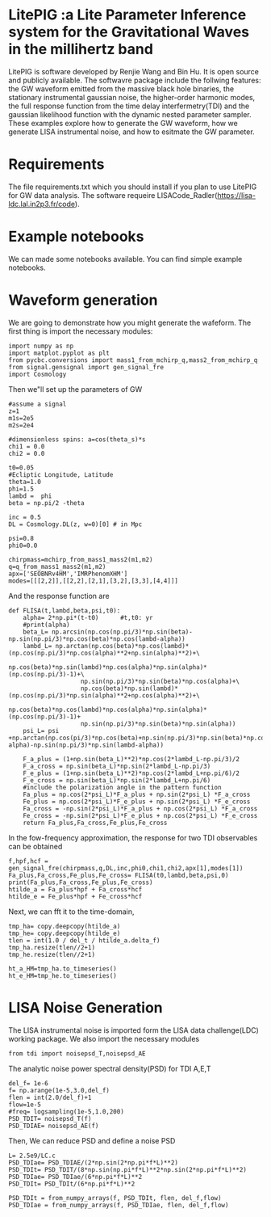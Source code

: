# LitePIG :a Lite Parameter Inference system for the Gravitational Waves in the millihertz band
LitePIG is software developed by Renjie Wang and Bin Hu. 
It is open source and publicly available.
The softwavre package include the follwing features: the GW waveform emitted from the massive black hole binaries, the stationary instrumental gaussian noise, the higher-order harmonic modes, the full response function from the time delay interfermetry(TDI) and the gaussian likelihood function with the dynamic nested parameter sampler.
These examples explore how to generate the GW waveform, how we generate LISA instrumental noise, and how to esitmate the GW parameter.

# Requirements
The file requirements.txt which you should install if you plan to use LitePIG for GW data analysis.
The software requeire LISACode_Radler(https://lisa-ldc.lal.in2p3.fr/code).

# Example notebooks
We can made some notebooks available. You can find simple example notebooks.

# Waveform generation
We are going to demonstrate how you might generate the wafeform. The first thing is import the necessary modules:
```
import numpy as np
import matplot.pyplot as plt
from pycbc.conversions import mass1_from_mchirp_q,mass2_from_mchirp_q
from signal.gensignal import gen_signal_fre
import Cosmology
```
Then we"ll set up the parameters of GW
```
#assume a signal
z=1
m1s=2e5
m2s=2e4

#dimensionless spins: a=cos(theta_s)*s
chi1 = 0.0
chi2 = 0.0

t0=0.05
#Ecliptic Longitude, Latitude
theta=1.0
phi=1.5
lambd =  phi 
beta = np.pi/2 -theta

inc = 0.5
DL = Cosmology.DL(z, w=0)[0] # in Mpc

psi=0.8
phi0=0.0

chirpmass=mchirp_from_mass1_mass2(m1,m2)
q=q_from_mass1_mass2(m1,m2)
apx=['SEOBNRv4HM','IMRPhenomXHM']
modes=[[[2,2]],[[2,2],[2,1],[3,2],[3,3],[4,4]]] 
```
And the response function are
```
def FLISA(t,lambd,beta,psi,t0):
    alpha= 2*np.pi*(t-t0)      #t,t0: yr
    #print(alpha)
    beta_L= np.arcsin(np.cos(np.pi/3)*np.sin(beta)-np.sin(np.pi/3)*np.cos(beta)*np.cos(lambd-alpha))
    lambd_L= np.arctan(np.cos(beta)*np.cos(lambd)*(np.cos(np.pi/3)*np.cos(alpha)**2+np.sin(alpha)**2)+\
                    np.cos(beta)*np.sin(lambd)*np.cos(alpha)*np.sin(alpha)*(np.cos(np.pi/3)-1)+\
                    np.sin(np.pi/3)*np.sin(beta)*np.cos(alpha)+\
                    np.cos(beta)*np.sin(lambd)*(np.cos(np.pi/3)*np.sin(alpha)**2+np.cos(alpha)**2)+\
                    np.cos(beta)*np.cos(lambd)*np.cos(alpha)*np.sin(alpha)*(np.cos(np.pi/3)-1)+
                    np.sin(np.pi/3)*np.sin(beta)*np.sin(alpha))
    psi_L= psi +np.arctan(np.cos(pi/3)*np.cos(beta)+np.sin(np.pi/3)*np.sin(beta)*np.cos(lambd-alpha)-np.sin(np.pi/3)*np.sin(lambd-alpha))

    F_a_plus = (1+np.sin(beta_L)**2)*np.cos(2*lambd_L-np.pi/3)/2
    F_a_cross = np.sin(beta_L)*np.sin(2*lambd_L-np.pi/3)
    F_e_plus = (1+np.sin(beta_L)**2)*np.cos(2*lambd_L+np.pi/6)/2
    F_e_cross = np.sin(beta_L)*np.sin(2*lambd_L+np.pi/6)
    #include the polarization angle in the pattern function
    Fa_plus = np.cos(2*psi_L)*F_a_plus + np.sin(2*psi_L) *F_a_cross
    Fe_plus = np.cos(2*psi_L)*F_e_plus + np.sin(2*psi_L) *F_e_cross
    Fa_cross = -np.sin(2*psi_L)*F_a_plus + np.cos(2*psi_L) *F_a_cross
    Fe_cross = -np.sin(2*psi_L)*F_e_plus + np.cos(2*psi_L) *F_e_cross
    return Fa_plus,Fa_cross,Fe_plus,Fe_cross
```



In the fow-frequency approximation, the response for two TDI observables can be obtained
```
f,hpf,hcf = gen_signal_fre(chirpmass,q,DL,inc,phi0,chi1,chi2,apx[1],modes[1])
Fa_plus,Fa_cross,Fe_plus,Fe_cross= FLISA(t0,lambd,beta,psi,0)
print(Fa_plus,Fa_cross,Fe_plus,Fe_cross)
htilde_a = Fa_plus*hpf + Fa_cross*hcf
htilde_e = Fe_plus*hpf + Fe_cross*hcf
```

Next, we can fft it to the time-domain,
```
tmp_ha= copy.deepcopy(htilde_a)
tmp_he= copy.deepcopy(htilde_e)
tlen = int(1.0 / del_t / htilde_a.delta_f)
tmp_ha.resize(tlen//2+1)
tmp_he.resize(tlen//2+1)

ht_a_HM=tmp_ha.to_timeseries()
ht_e_HM=tmp_he.to_timeseries()
```

# LISA Noise Generation
The LISA instrumental noise is imported form the LISA data challenge(LDC) working package.
We also import the necessary modules
```
from tdi import noisepsd_T,noisepsd_AE
```
The analytic noise power spectral density(PSD) for TDI A,E,T
```
del_f= 1e-6
f= np.arange(1e-5,3.0,del_f)
flen = int(2.0/del_f)+1
flow=1e-5
#freq= logsampling(1e-5,1.0,200)
PSD_TDIT= noisepsd_T(f)
PSD_TDIAE= noisepsd_AE(f)
```
Then, We can reduce PSD and define a noise PSD 
```
L= 2.5e9/LC.c
PSD_TDIae= PSD_TDIAE/(2*np.sin(2*np.pi*f*L)**2)
PSD_TDIt= PSD_TDIT/(8*np.sin(np.pi*f*L)**2*np.sin(2*np.pi*f*L)**2)
PSD_TDIae= PSD_TDIae/(6*np.pi*f*L)**2
PSD_TDIt= PSD_TDIt/(6*np.pi*f*L)**2

PSD_TDIt = from_numpy_arrays(f, PSD_TDIt, flen, del_f,flow)
PSD_TDIae = from_numpy_arrays(f, PSD_TDIae, flen, del_f,flow)
```
